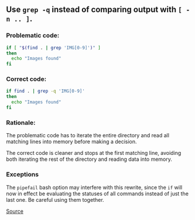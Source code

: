 ## Use `grep -q` instead of comparing output with `[ -n .. ]`.

### Problematic code:

```sh
if [ "$(find . | grep 'IMG[0-9]')" ]
then
  echo "Images found"
fi
```

### Correct code:

```sh
if find . | grep -q 'IMG[0-9]'
then
  echo "Images found"
fi
```

### Rationale:

The problematic code has to iterate the entire directory and read all matching lines into memory before making a decision.

The correct code is cleaner and stops at the first matching line, avoiding both iterating the rest of the directory and reading data into memory.

### Exceptions

The `pipefail` bash option may interfere with this rewrite, since the `if` will now in effect be evaluating the statuses of all commands instead of just the last one. Be careful using them together.

[Source](https://github.com/koalaman/shellcheck/wiki/SC2143)

